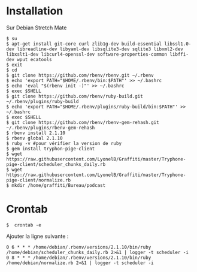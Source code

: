 # Installation

Sur Debian Stretch Mate

    $ su
    $ apt-get install git-core curl zlib1g-dev build-essential libssl1.0-dev libreadline-dev libyaml-dev libsqlite3-dev sqlite3 libxml2-dev libxslt1-dev libcurl4-openssl-dev software-properties-common libffi-dev wput ecatools
    $ exit
    $ cd
    $ git clone https://github.com/rbenv/rbenv.git ~/.rbenv
    $ echo 'export PATH="$HOME/.rbenv/bin:$PATH"' >> ~/.bashrc
    $ echo 'eval "$(rbenv init -)"' >> ~/.bashrc
    $ exec $SHELL
    $ git clone https://github.com/rbenv/ruby-build.git ~/.rbenv/plugins/ruby-build
    $ echo 'export PATH="$HOME/.rbenv/plugins/ruby-build/bin:$PATH"' >> ~/.bashrc
    $ exec $SHELL
    $ git clone https://github.com/rbenv/rbenv-gem-rehash.git ~/.rbenv/plugins/rbenv-gem-rehash
    $ rbenv install 2.1.10
    $ rbenv global 2.1.10
    $ ruby -v #pour vérifier la version de ruby
    $ gem install tryphon-pige-client
    $ wget https://raw.githubusercontent.com/LyonelB/Graffiti/master/Tryphone-pige-client/scheduler_chunks_daily.rb
    $ wget https://raw.githubusercontent.com/LyonelB/Graffiti/master/Tryphone-pige-client/normalize.rb
    $ mkdir /home/graffiti/Bureau/podcast
    
# Crontab

    $  crontab -e
    
Ajouter la ligne suivante :

    0 6 * * * /home/debian/.rbenv/versions/2.1.10/bin/ruby  /home/debian/scheduler_chunks_daily.rb 2>&1 | logger -t scheduler -i
    0 8 * * * /home/debian/.rbenv/versions/2.1.10/bin/ruby  /home/debian/normalize.rb 2>&1 | logger -t scheduler -i
